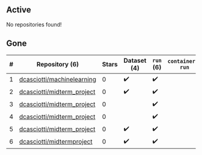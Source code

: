 ## Active
No repositories found!

## Gone
| # | Repository (6) | Stars | Dataset (4) | `run` (6) | `containers-run` |
| --- | --- | --- | --- | --- | --- |
| 1 | [dcasciotti/machinelearning](https://github.com/dcasciotti/machinelearning) | 0 | :heavy_check_mark: | :heavy_check_mark: |  |
| 2 | [dcasciotti/midterm_project](https://github.com/dcasciotti/midterm_project) | 0 | :heavy_check_mark: | :heavy_check_mark: |  |
| 3 | [dcasciotti/midterm_project](https://github.com/dcasciotti/midterm_project) | 0 |  | :heavy_check_mark: |  |
| 4 | [dcasciotti/midterm_project](https://github.com/dcasciotti/midterm_project) | 0 |  | :heavy_check_mark: |  |
| 5 | [dcasciotti/midterm_project](https://github.com/dcasciotti/midterm_project) | 0 | :heavy_check_mark: | :heavy_check_mark: |  |
| 6 | [dcasciotti/midtermproject](https://github.com/dcasciotti/midtermproject) | 0 | :heavy_check_mark: | :heavy_check_mark: |  |
